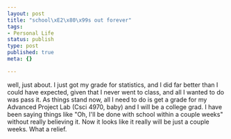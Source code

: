 ```yaml
--- 
layout: post
title: "school\xE2\x80\x99s out forever"
tags: 
- Personal Life
status: publish
type: post
published: true
meta: {}

---
```

well, just about. I just got my grade for statistics, and I did far better than I could have expected, given that I never went to class, and all I wanted to do was pass it. As things stand now, all I need to do is get a grade for my Advanced Project Lab (Csci 4970, baby) and I will be a college grad. I have been saying things like "Oh, I'll be done with school within a couple weeks" without really believing it. Now it looks like it really will be just a couple weeks. What a relief.
